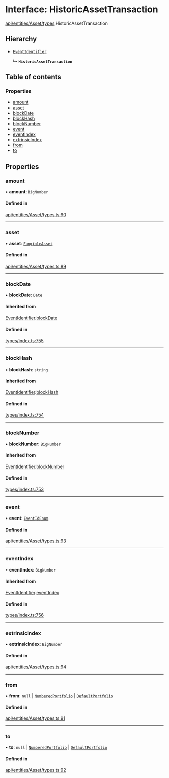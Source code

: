 # Interface: HistoricAssetTransaction

[api/entities/Asset/types](../wiki/api.entities.Asset.types).HistoricAssetTransaction

## Hierarchy

- [`EventIdentifier`](../wiki/types.EventIdentifier)

  ↳ **`HistoricAssetTransaction`**

## Table of contents

### Properties

- [amount](../wiki/api.entities.Asset.types.HistoricAssetTransaction#amount)
- [asset](../wiki/api.entities.Asset.types.HistoricAssetTransaction#asset)
- [blockDate](../wiki/api.entities.Asset.types.HistoricAssetTransaction#blockdate)
- [blockHash](../wiki/api.entities.Asset.types.HistoricAssetTransaction#blockhash)
- [blockNumber](../wiki/api.entities.Asset.types.HistoricAssetTransaction#blocknumber)
- [event](../wiki/api.entities.Asset.types.HistoricAssetTransaction#event)
- [eventIndex](../wiki/api.entities.Asset.types.HistoricAssetTransaction#eventindex)
- [extrinsicIndex](../wiki/api.entities.Asset.types.HistoricAssetTransaction#extrinsicindex)
- [from](../wiki/api.entities.Asset.types.HistoricAssetTransaction#from)
- [to](../wiki/api.entities.Asset.types.HistoricAssetTransaction#to)

## Properties

### amount

• **amount**: `BigNumber`

#### Defined in

[api/entities/Asset/types.ts:90](https://github.com/PolymeshAssociation/polymesh-sdk/blob/079537ad/src/api/entities/Asset/types.ts#L90)

___

### asset

• **asset**: [`FungibleAsset`](../wiki/api.entities.Asset.Fungible.FungibleAsset)

#### Defined in

[api/entities/Asset/types.ts:89](https://github.com/PolymeshAssociation/polymesh-sdk/blob/079537ad/src/api/entities/Asset/types.ts#L89)

___

### blockDate

• **blockDate**: `Date`

#### Inherited from

[EventIdentifier](../wiki/types.EventIdentifier).[blockDate](../wiki/types.EventIdentifier#blockdate)

#### Defined in

[types/index.ts:755](https://github.com/PolymeshAssociation/polymesh-sdk/blob/079537ad/src/types/index.ts#L755)

___

### blockHash

• **blockHash**: `string`

#### Inherited from

[EventIdentifier](../wiki/types.EventIdentifier).[blockHash](../wiki/types.EventIdentifier#blockhash)

#### Defined in

[types/index.ts:754](https://github.com/PolymeshAssociation/polymesh-sdk/blob/079537ad/src/types/index.ts#L754)

___

### blockNumber

• **blockNumber**: `BigNumber`

#### Inherited from

[EventIdentifier](../wiki/types.EventIdentifier).[blockNumber](../wiki/types.EventIdentifier#blocknumber)

#### Defined in

[types/index.ts:753](https://github.com/PolymeshAssociation/polymesh-sdk/blob/079537ad/src/types/index.ts#L753)

___

### event

• **event**: [`EventIdEnum`](../wiki/types.EventIdEnum)

#### Defined in

[api/entities/Asset/types.ts:93](https://github.com/PolymeshAssociation/polymesh-sdk/blob/079537ad/src/api/entities/Asset/types.ts#L93)

___

### eventIndex

• **eventIndex**: `BigNumber`

#### Inherited from

[EventIdentifier](../wiki/types.EventIdentifier).[eventIndex](../wiki/types.EventIdentifier#eventindex)

#### Defined in

[types/index.ts:756](https://github.com/PolymeshAssociation/polymesh-sdk/blob/079537ad/src/types/index.ts#L756)

___

### extrinsicIndex

• **extrinsicIndex**: `BigNumber`

#### Defined in

[api/entities/Asset/types.ts:94](https://github.com/PolymeshAssociation/polymesh-sdk/blob/079537ad/src/api/entities/Asset/types.ts#L94)

___

### from

• **from**: ``null`` \| [`NumberedPortfolio`](../wiki/api.entities.NumberedPortfolio.NumberedPortfolio) \| [`DefaultPortfolio`](../wiki/api.entities.DefaultPortfolio.DefaultPortfolio)

#### Defined in

[api/entities/Asset/types.ts:91](https://github.com/PolymeshAssociation/polymesh-sdk/blob/079537ad/src/api/entities/Asset/types.ts#L91)

___

### to

• **to**: ``null`` \| [`NumberedPortfolio`](../wiki/api.entities.NumberedPortfolio.NumberedPortfolio) \| [`DefaultPortfolio`](../wiki/api.entities.DefaultPortfolio.DefaultPortfolio)

#### Defined in

[api/entities/Asset/types.ts:92](https://github.com/PolymeshAssociation/polymesh-sdk/blob/079537ad/src/api/entities/Asset/types.ts#L92)
